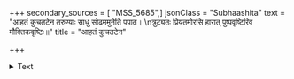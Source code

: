 +++
secondary_sources = [ "MSS_5685",]
jsonClass = "Subhaashita"
text = "आहतं कुचतटेन तरुण्याः साधु सोढममुनेति पपात।  \nत्रुट्यतः प्रियतमोरसि हारात् पुष्पवृष्टिरिव मौक्तिकवृष्टिः॥"
title = "आहतं कुचतटेन"

+++

<details><summary>Text</summary>

आहतं कुचतटेन तरुण्याः साधु सोढममुनेति पपात।  
त्रुट्यतः प्रियतमोरसि हारात् पुष्पवृष्टिरिव मौक्तिकवृष्टिः॥
</details>
